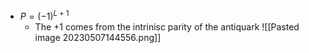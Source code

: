  - $P = (-1)^{L+1}$  
	 - The $+1$ comes from the intrinisc parity of the antiquark 
![[Pasted image 20230507144556.png]]
